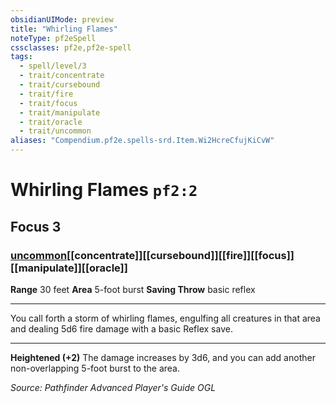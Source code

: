 ```yaml
---
obsidianUIMode: preview
title: "Whirling Flames"
noteType: pf2eSpell
cssclasses: pf2e,pf2e-spell
tags:
  - spell/level/3
  - trait/concentrate
  - trait/cursebound
  - trait/fire
  - trait/focus
  - trait/manipulate
  - trait/oracle
  - trait/uncommon
aliases: "Compendium.pf2e.spells-srd.Item.Wi2HcreCfujKiCvW" 
---
```

# Whirling Flames  `pf2:2`  
## Focus 3
### [uncommon](uncommon "Uncommon Rarity Trait")[[concentrate]][[cursebound]][[fire]][[focus]][[manipulate]][[oracle]]

**Range** 30 feet
**Area** 5-foot burst
**Saving Throw** basic reflex
* * * 
You call forth a storm of whirling flames, engulfing all creatures in that area and dealing 5d6 fire damage with a basic Reflex save.

* * *

**Heightened (+2)** The damage increases by 3d6, and you can add another non-overlapping 5-foot burst to the area.

*Source: Pathfinder Advanced Player's Guide*
*OGL*